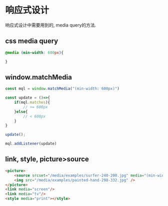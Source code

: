 # 响应式设计

响应式设计中需要用到的, media query的方法.

## css media query

```css
@media (min-width: 600px){

}
```


## window.matchMedia

```js
const mql = window.matchMedia("(min-width: 600px)")

const update = ()=>{
    if(mql.matches){
        // >= 600px
    }else{
        // < 600px
    }
}

update();

mql.addListener(update)
```

## link, style, picture>source

```html
<picture>
    <source srcset="/media/examples/surfer-240-200.jpg" media="(min-width: 800px)">
    <img src="/media/examples/painted-hand-298-332.jpg" />
</picture>
<link media="screen"/>
<link media="tv"/>
<style media="print"></style>
```
